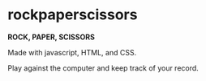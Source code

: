 # rockpaperscissors

**ROCK, PAPER, SCISSORS**

Made with javascript, HTML, and CSS.

Play against the computer and keep track of your record.
